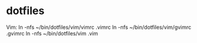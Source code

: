 # dotfiles
Vim:
ln -nfs ~/bin/dotfiles/vim/vimrc .vimrc
ln -nfs ~/bin/dotfiles/vim/gvimrc .gvimrc
ln -nfs ~/bin/dotfiles/vim .vim
